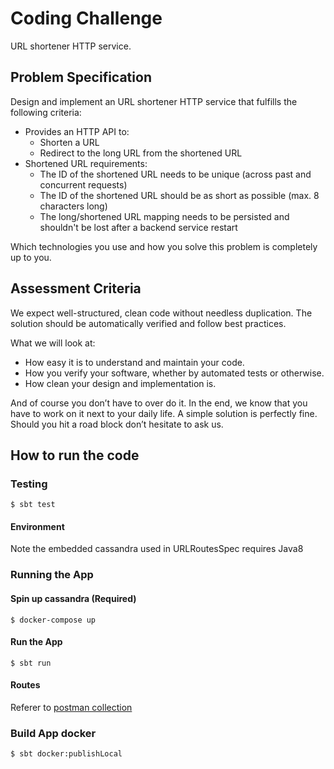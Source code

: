 # Coding Challenge
URL shortener HTTP service.

## Problem Specification
Design and implement an URL shortener HTTP service that fulfills the following criteria:

* Provides an HTTP API to:
	* Shorten a URL
	* Redirect to the long URL from the shortened URL
* Shortened URL requirements:
	* The ID of the shortened URL needs to be unique (across past and concurrent requests)
	* The ID of the shortened URL should be as short as possible (max. 8 characters long)
	* The long/shortened URL mapping needs to be persisted and shouldn't be lost after a backend service restart

Which technologies you use and how you solve this problem is completely up to you.

## Assessment Criteria
We expect well-structured, clean code without needless duplication. The solution should be automatically verified and follow best practices.

What we will look at:

* How easy it is to understand and maintain your code.
* How you verify your software, whether by automated tests or otherwise.
* How clean your design and implementation is.

And of course you don’t have to over do it. In the end, we know that you have to work on it next to your daily life. A simple solution is perfectly fine. Should you hit a road block don’t hesitate to ask us.


## How to run the code
### Testing
```$ sbt test```
#### Environment
Note the embedded cassandra used in URLRoutesSpec requires Java8

### Running the App
#### Spin up cassandra (Required)
```$ docker-compose up```
#### Run the App
```$ sbt run```
#### Routes
Referer to [postman collection](/trex.postman_collection.json)




### Build App docker
```$ sbt docker:publishLocal```